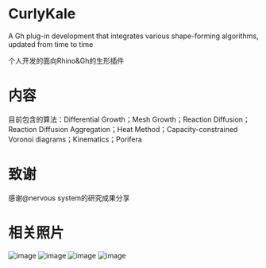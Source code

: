 # CurlyKale
A Gh plug-in development that integrates various shape-forming algorithms, updated from time to time

个人开发的面向Rhino&Gh的生形插件

# 内容
目前包含的算法：Differential Growth；Mesh Growth；Reaction Diffusion；Reaction Diffusion Aggregation；Heat Method；Capacity-constrained Voronoi diagrams；Kinematics；Porifera

# 致谢
感谢@nervous system的研究成果分享

# 相关照片
![image](https://user-images.githubusercontent.com/95514932/201824579-39b79229-d555-490f-88d3-8931037e632a.png)
![image](https://user-images.githubusercontent.com/95514932/201824898-0990da57-e54f-4e60-a1ec-3e6a213ce7bb.png)
![image](https://user-images.githubusercontent.com/95514932/201825049-faa0fb66-de40-473c-90c8-cbac52037d6d.png)
![image](https://user-images.githubusercontent.com/95514932/201824999-b64de02b-3a5b-4c11-b4d6-88dd60de946c.png)
